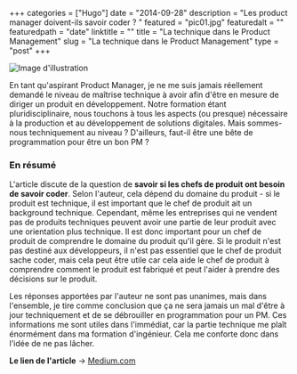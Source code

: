 +++
categories = ["Hugo"]
date = "2014-09-28"
description = "Les product manager doivent-ils savoir coder ? "
featured = "pic01.jpg"
featuredalt = ""
featuredpath = "date"
linktitle = ""
title = "La technique dans le Product Management"
slug = "La technique dans le Product Management"
type = "post"
+++

![Image d'illustration](https://miro.medium.com/max/1024/1*-Dwut8j70FpWTMt1aNT2kw.png)

En tant qu'aspirant Product Manager, je ne me suis jamais réellement demandé le niveau de maîtrise technique à avoir afin d'être en mesure de diriger un produit en développement. Notre formation étant pluridisciplinaire, nous touchons à tous les aspects (ou presque) nécessaire à la production et au développement de solutions digitales. Mais sommes-nous techniquement au niveau ? D'ailleurs, faut-il être une bête de programmation pour être un bon PM ?

### En résumé
L'article discute de la question de **savoir si les chefs de produit ont besoin de savoir coder**. Selon l'auteur, cela dépend du domaine du produit - si le produit est technique, il est important que le chef de produit ait un background technique. Cependant, même les entreprises qui ne vendent pas de produits techniques peuvent avoir une partie de leur produit avec une orientation plus technique. Il est donc important pour un chef de produit de comprendre le domaine du produit qu'il gère. Si le produit n'est pas destiné aux développeurs, il n'est pas essentiel que le chef de produit sache coder, mais cela peut être utile car cela aide le chef de produit à comprendre comment le produit est fabriqué et peut l'aider à prendre des décisions sur le produit.

Les réponses apportées par l'auteur ne sont pas unanimes, mais dans l'ensemble, je tire comme conclusion que ça ne sera jamais un mal d'être à jour techniquement et de se débrouiller en programmation pour un PM. Ces informations me sont utiles dans l'immédiat, car la partie technique me plaît énormément dans ma formation d'ingénieur. Cela me conforte donc dans l'idée de ne pas lâcher. 

**Le lien de l'article** -> [Medium.com](https://medium.com/@jocatorres/do-product-managers-need-to-know-how-to-code-185e95df5aff)